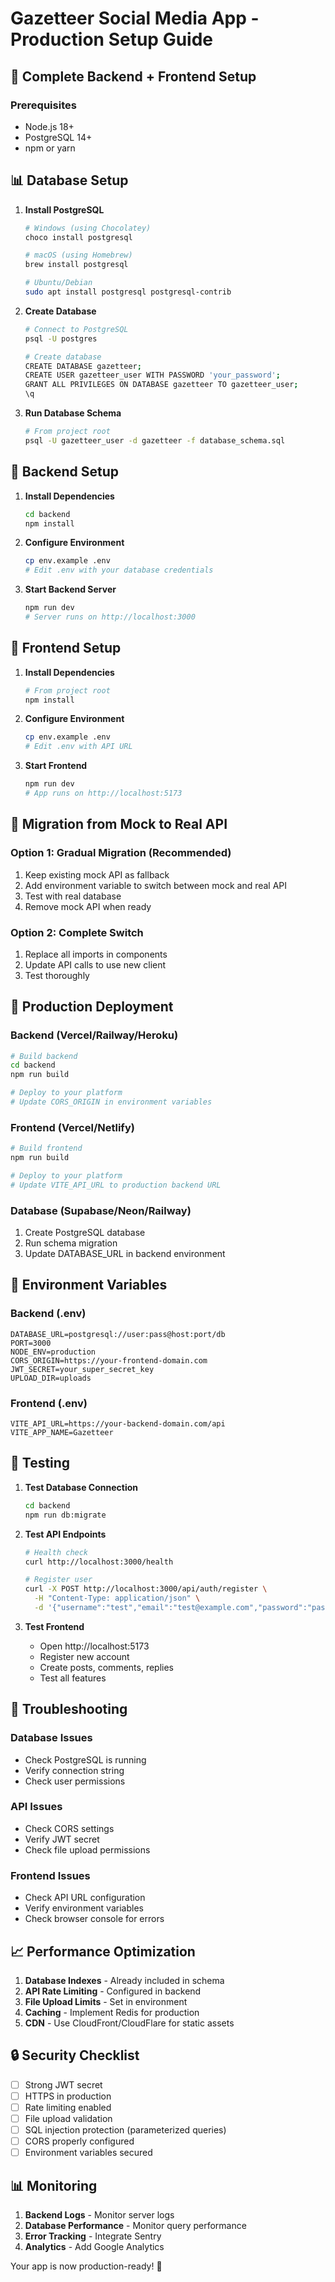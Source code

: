 # Gazetteer Social Media App - Production Setup Guide

## 🚀 Complete Backend + Frontend Setup

### Prerequisites
- Node.js 18+ 
- PostgreSQL 14+
- npm or yarn

## 📊 Database Setup

1. **Install PostgreSQL**
   ```bash
   # Windows (using Chocolatey)
   choco install postgresql
   
   # macOS (using Homebrew)
   brew install postgresql
   
   # Ubuntu/Debian
   sudo apt install postgresql postgresql-contrib
   ```

2. **Create Database**
   ```bash
   # Connect to PostgreSQL
   psql -U postgres
   
   # Create database
   CREATE DATABASE gazetteer;
   CREATE USER gazetteer_user WITH PASSWORD 'your_password';
   GRANT ALL PRIVILEGES ON DATABASE gazetteer TO gazetteer_user;
   \q
   ```

3. **Run Database Schema**
   ```bash
   # From project root
   psql -U gazetteer_user -d gazetteer -f database_schema.sql
   ```

## 🔧 Backend Setup

1. **Install Dependencies**
   ```bash
   cd backend
   npm install
   ```

2. **Configure Environment**
   ```bash
   cp env.example .env
   # Edit .env with your database credentials
   ```

3. **Start Backend Server**
   ```bash
   npm run dev
   # Server runs on http://localhost:3000
   ```

## 🎨 Frontend Setup

1. **Install Dependencies**
   ```bash
   # From project root
   npm install
   ```

2. **Configure Environment**
   ```bash
   cp env.example .env
   # Edit .env with API URL
   ```

3. **Start Frontend**
   ```bash
   npm run dev
   # App runs on http://localhost:5173
   ```

## 🔄 Migration from Mock to Real API

### Option 1: Gradual Migration (Recommended)
1. Keep existing mock API as fallback
2. Add environment variable to switch between mock and real API
3. Test with real database
4. Remove mock API when ready

### Option 2: Complete Switch
1. Replace all imports in components
2. Update API calls to use new client
3. Test thoroughly

## 📱 Production Deployment

### Backend (Vercel/Railway/Heroku)
```bash
# Build backend
cd backend
npm run build

# Deploy to your platform
# Update CORS_ORIGIN in environment variables
```

### Frontend (Vercel/Netlify)
```bash
# Build frontend
npm run build

# Deploy to your platform
# Update VITE_API_URL to production backend URL
```

### Database (Supabase/Neon/Railway)
1. Create PostgreSQL database
2. Run schema migration
3. Update DATABASE_URL in backend environment

## 🔐 Environment Variables

### Backend (.env)
```
DATABASE_URL=postgresql://user:pass@host:port/db
PORT=3000
NODE_ENV=production
CORS_ORIGIN=https://your-frontend-domain.com
JWT_SECRET=your_super_secret_key
UPLOAD_DIR=uploads
```

### Frontend (.env)
```
VITE_API_URL=https://your-backend-domain.com/api
VITE_APP_NAME=Gazetteer
```

## 🧪 Testing

1. **Test Database Connection**
   ```bash
   cd backend
   npm run db:migrate
   ```

2. **Test API Endpoints**
   ```bash
   # Health check
   curl http://localhost:3000/health
   
   # Register user
   curl -X POST http://localhost:3000/api/auth/register \
     -H "Content-Type: application/json" \
     -d '{"username":"test","email":"test@example.com","password":"password123","displayName":"Test User","handle":"testuser"}'
   ```

3. **Test Frontend**
   - Open http://localhost:5173
   - Register new account
   - Create posts, comments, replies
   - Test all features

## 🚨 Troubleshooting

### Database Issues
- Check PostgreSQL is running
- Verify connection string
- Check user permissions

### API Issues
- Check CORS settings
- Verify JWT secret
- Check file upload permissions

### Frontend Issues
- Check API URL configuration
- Verify environment variables
- Check browser console for errors

## 📈 Performance Optimization

1. **Database Indexes** - Already included in schema
2. **API Rate Limiting** - Configured in backend
3. **File Upload Limits** - Set in environment
4. **Caching** - Implement Redis for production
5. **CDN** - Use CloudFront/CloudFlare for static assets

## 🔒 Security Checklist

- [ ] Strong JWT secret
- [ ] HTTPS in production
- [ ] Rate limiting enabled
- [ ] File upload validation
- [ ] SQL injection protection (parameterized queries)
- [ ] CORS properly configured
- [ ] Environment variables secured

## 📊 Monitoring

1. **Backend Logs** - Monitor server logs
2. **Database Performance** - Monitor query performance
3. **Error Tracking** - Integrate Sentry
4. **Analytics** - Add Google Analytics

Your app is now production-ready! 🎉
